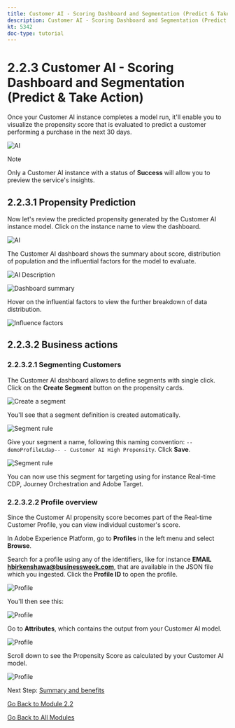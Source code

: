 ```yaml
---
title: Customer AI - Scoring Dashboard and Segmentation (Predict & Take Action)
description: Customer AI - Scoring Dashboard and Segmentation (Predict & Take Action)
kt: 5342
doc-type: tutorial
---
```

# 2.2.3 Customer AI - Scoring Dashboard and Segmentation (Predict & Take Action)

Once your Customer AI instance completes a model run, it'll enable you to visualize the propensity score that is evaluated to predict a customer performing a purchase in the next 30 days.

![AI](./images/caimodels.png)

>[!NOTE]
>
>Only a Customer AI instance with a status of **Success** will allow you to preview the service's insights.

## 2.2.3.1 Propensity Prediction

Now let's review the predicted propensity generated by the Customer AI instance model. Click on the instance name to view the dashboard.

![AI](./images/caimodels1.png)

The Customer AI dashboard shows the summary about score, distribution of population and the influential factors for the model to evaluate.

![AI Description](./images/caidescription.png)

![Dashboard summary](./images/caidashboard.png)

Hover on the influential factors to view the further breakdown of data distribution.

![Influence factors](./images/caiinfluencefactors.png)

## 2.2.3.2 Business actions

### 2.2.3.2.1 Segmenting Customers

The Customer AI dashboard allows to define segments with single click. Click on the **Create Segment** button on the propensity cards.

![Create a segment](./images/caiinfluencefactors1.png)

You'll see that a segment definition is created automatically.

![Segment rule](./images/caicreatesegment.png)

Give your segment a name, following this naming convention: `--demoProfileLdap-- - Customer AI High Propensity`. Click **Save**.

![Segment rule](./images/caicreatesegment1.png)

You can now use this segment for targeting using for instance Real-time CDP, Journey Orchestration and Adobe Target.

### 2.2.3.2.2 Profile overview

Since the Customer AI propensity score becomes part of the Real-time Customer Profile, you can view individual customer's score.

In Adobe Experience Platform, go to **Profiles** in the left menu and select **Browse**.

Search for a profile using any of the identifiers, like for instance **EMAIL hbirkenshawa@businessweek.com**, that are available in the JSON file which you ingested. Click the **Profile ID** to open the profile.

![Profile](./images/profile1.png)

You'll then see this:

![Profile](./images/profile2.png)

Go to **Attributes**, which contains the output from your Customer AI model.

![Profile](./images/profile3.png)

Scroll down to see the Propensity Score as calculated by your Customer AI model.

![Profile](./images/profile4.png)

Next Step: [Summary and benefits](./summary.md)

[Go Back to Module 2.2](./intelligent-services.md)

[Go Back to All Modules](./../../../overview.md)
